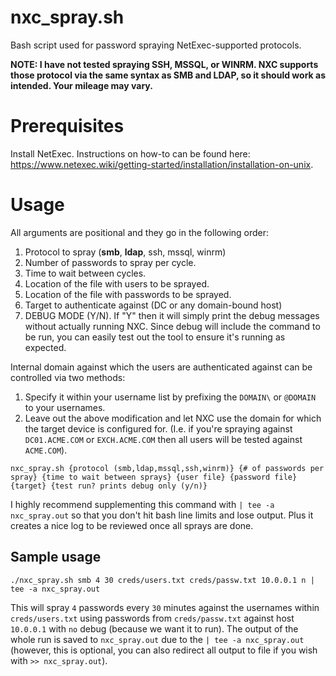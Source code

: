 # nxc_spray.sh

Bash script used for password spraying NetExec-supported protocols.

**NOTE: I have not tested spraying SSH, MSSQL, or WINRM. NXC supports those protocol via the same syntax as SMB and LDAP, so it should work as intended. Your mileage may vary.**

# Prerequisites

Install NetExec. Instructions on how-to can be found here: https://www.netexec.wiki/getting-started/installation/installation-on-unix.

# Usage

All arguments are positional and they go in the following order:
1. Protocol to spray (**smb**, **ldap**, ssh, mssql, winrm)
2. Number of passwords to spray per cycle.
3. Time to wait between cycles.
4. Location of the file with users to be sprayed.
5. Location of the file with passwords to be sprayed.
6. Target to authenticate against (DC or any domain-bound host)
7. DEBUG MODE (Y/N). If "Y" then it will simply print the debug messages without actually running NXC. Since debug will include the command to be run, you can easily test out the tool to ensure it's running as expected.

Internal domain against which the users are authenticated against can be controlled via two methods:
1. Specify it within your username list by prefixing the `DOMAIN\` or `@DOMAIN` to your usernames.
2. Leave out the above modification and let NXC use the domain for which the target device is configured for. (I.e. if you're spraying against `DC01.ACME.COM` or `EXCH.ACME.COM` then all users will be tested against `ACME.COM`).

```
nxc_spray.sh {protocol (smb,ldap,mssql,ssh,winrm)} {# of passwords per spray} {time to wait between sprays} {user file} {password file} {target} {test run? prints debug only (y/n)}
```

I highly recommend supplementing this command with `| tee -a nxc_spray.out` so that you don't hit bash line limits and lose output. Plus it creates a nice log to be reviewed once all sprays are done.


## Sample usage

```
./nxc_spray.sh smb 4 30 creds/users.txt creds/passw.txt 10.0.0.1 n | tee -a nxc_spray.out
```
This will spray `4` passwords every `30` minutes against the usernames within `creds/users.txt` using passwords from `creds/passw.txt` against host `10.0.0.1` with `no` debug (because we want it to run). The output of the whole run is saved to `nxc_spray.out` due to the `| tee -a nxc_spray.out` (however, this is optional, you can also redirect all output to file if you wish with `>> nxc_spray.out`).
